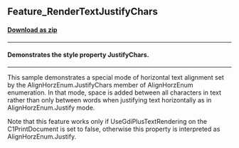 ## Feature_RenderTextJustifyChars
#### [Download as zip](https://grapecity.github.io/DownGit/#/home?url=https://github.com/GrapeCity/ComponentOne-WinForms-Samples/tree/master/NetFramework\PrintDocument\CS\Feature_RenderTextJustifyChars)
____
#### Demonstrates the style property JustifyChars.
____
This sample demonstrates a special mode of horizontal text alignment set by the AlignHorzEnum.JustifyChars member of AlignHorzEnum enumeration.
In that mode, space is added between all characters in text rather than only between words when justifying text horizontally as in AlignHorzEnum.Justify mode.

Note that this feature works only if UseGdiPlusTextRendering on the C1PrintDocument is set to false, otherwise this property is interpreted as AlignHorzEnum.Justify.
